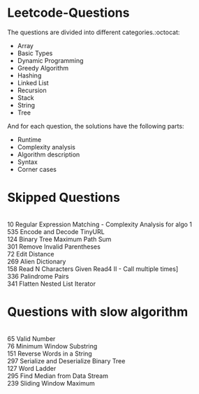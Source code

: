 # Leetcode-Questions

The questions are divided into different categories.:octocat: 
- Array
- Basic Types
- Dynamic Programming
- Greedy Algorithm
- Hashing 
- Linked List
- Recursion
- Stack
- String
- Tree

And for each question, the solutions have the following parts:

- Runtime
- Complexity analysis
- Algorithm description
- Syntax 
- Corner cases

# Skipped Questions
<br/> 10	Regular Expression Matching  - Complexity Analysis for algo 1
<br/> 535	Encode and Decode TinyURL
<br/> 124	Binary Tree Maximum Path Sum
<br/> 301	Remove Invalid Parentheses
<br/> 72	Edit Distance
<br/> 269	Alien Dictionary
<br/> 158	Read N Characters Given Read4 II - Call multiple times]
<br/> 336 Palindrome Pairs
<br/> 341	Flatten Nested List Iterator

# Questions with slow algorithm
<br/> 65	Valid Number
<br/> 76	Minimum Window Substring
<br/> 151	Reverse Words in a String
<br/> 297	Serialize and Deserialize Binary Tree
<br/> 127	Word Ladder
<br/> 295	Find Median from Data Stream
<br/> 239	Sliding Window Maximum
